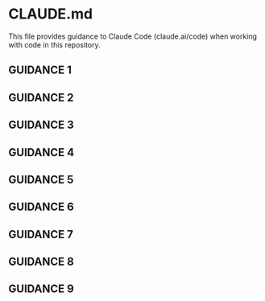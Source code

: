 # CLAUDE.md

This file provides guidance to Claude Code (claude.ai/code) when working with code in this repository.

## GUIDANCE 1
<!-- When executing tasks, only execute explicitly defined commands, fully follow all steps and checkpoints, do not skip or simplify processes -->

## GUIDANCE 2
<!-- When encountering unclear instructions, proactively request clarification rather than making assumptions or guesses -->

## GUIDANCE 3
<!-- Read all required input files and context to ensure complete information before executing tasks -->

## GUIDANCE 4
<!-- When constraints conflict, handle by priority: CLAUDE.md > commands > tasks -->

## GUIDANCE 5
<!-- Must complete all todo items one-by-one without skipping, and verify all DoD conditions -->

## GUIDANCE 6
<!-- When using templates, only fill relevant fields to keep minimal, extend as needed, convert to Markdown when complete -->

## GUIDANCE 7
<!-- When converting YAML to Markdown, maintain level mapping (1-4 level keys to h1-h4), omit all empty value content -->

## GUIDANCE 8
<!-- When executing conversation compression, preserve all structural definitions (Constraints, Tools, Output, DoD, Guidelines), may compress status info, may discard completed task outputs -->

## GUIDANCE 9
<!-- All the todo items created must be atomic and actionable -->
